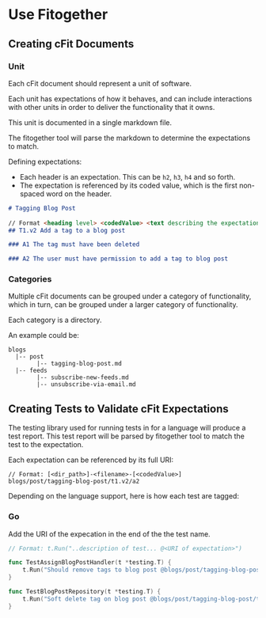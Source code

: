 # Use Fitogether

## Creating cFit Documents

### Unit
Each cFit document should represent a unit of software.

Each unit has expectations of how it behaves, and can include interactions with other units in order to deliver the functionality that it owns.

This unit is documented in a single markdown file.

The fitogether tool will parse the markdown to determine the expectations to match.

Defining expectations:

* Each header is an expectation. This can be `h2`, `h3`, `h4` and so forth.
* The expectation is referenced by its coded value, which is the first non-spaced word on the header.

```markdown
# Tagging Blog Post
 
// Format <heading level> <codedValue> <text describing the expectation>
## T1.v2 Add a tag to a blog post 

### A1 The tag must have been deleted

### A2 The user must have permission to add a tag to blog post
```

### Categories

Multiple cFit documents can be grouped under a category of functionality, which in turn, can be grouped under a larger category of functionality.

Each category is a directory.

An example could be:

```
blogs
  |-- post
        |-- tagging-blog-post.md
  |-- feeds
        |-- subscribe-new-feeds.md
        |-- unsubscribe-via-email.md
```

## Creating Tests to Validate cFit Expectations

The testing library used for running tests in for a language will produce a test report. This test report will be parsed by fitogether tool to match the test to the expectation.

Each expectation can be referenced by its full URI:

```
// Format: [<dir_path>]-<filename>-[<codedValue>]
blogs/post/tagging-blog-post/t1.v2/a2
```

Depending on the language support, here is how each test are tagged:

### Go

Add the URI of the expecation in the end of the the test name.

```go
// Format: t.Run("..description of test... @<URI of expectation>")

func TestAssignBlogPostHandler(t *testing.T) {
    t.Run("Should remove tags to blog post @blogs/post/tagging-blog-post/t1.v2/a1", ....)
}

func TestBlogPostRepository(t *testing.T) {
    t.Run("Soft delete tag on blog post @blogs/post/tagging-blog-post/t1.v2/a1", ....)
}
```
 